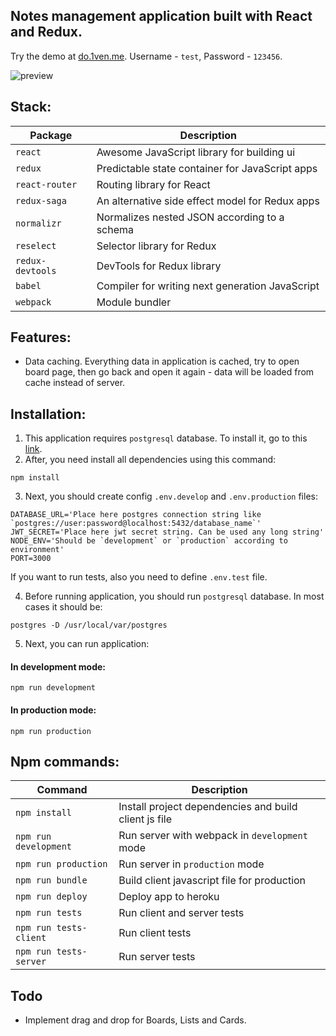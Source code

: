 ## Notes management application built with React and Redux.
Try the demo at [do.1ven.me](http://do.1ven.me). Username - `test`, Password - `123456`.  

![preview](https://cloud.githubusercontent.com/assets/12725024/17170795/5a92aef0-53f6-11e6-84a2-7af742e60774.png)
## Stack:
| Package | Description |
| --- | --- |
| `react` | Awesome JavaScript library for building ui
| `redux` | Predictable state container for JavaScript apps
| `react-router` | Routing library for React
| `redux-saga` | An alternative side effect model for Redux apps
| `normalizr` | Normalizes nested JSON according to a schema
| `reselect` | Selector library for Redux
| `redux-devtools` | DevTools for Redux library
| `babel` | Compiler for writing next generation JavaScript
| `webpack` | Module bundler
## Features:
- Data caching. Everything data in application is cached, try to open board page, then go back and open it again - data will be loaded from cache instead of server.

## Installation:
1. This application requires `postgresql` database. To install it, go to this [link](https://www.postgresql.org/download/).  
2. After, you need install all dependencies using this command:
  ```
  npm install
  ```  

3. Next, you should create config `.env.develop` and `.env.production` files:
  ```
  DATABASE_URL='Place here postgres connection string like `postgres://user:password@localhost:5432/database_name`'
  JWT_SECRET='Place here jwt secret string. Can be used any long string'
  NODE_ENV='Should be `development` or `production` according to environment'
  PORT=3000
  ```
  If you want to run tests, also you need to define `.env.test` file.  

4. Before running application, you should run `postgresql` database. In most cases it should be:
  ```
  postgres -D /usr/local/var/postgres
  ```
5. Next, you can run application:  

  #### In development mode:
  ```
  npm run development
  ```
  #### In production mode:
  ```
  npm run production
  ```

## Npm commands:
| Command | Description |
| --- | --- |
| `npm install` | Install project dependencies and build client js file |
| `npm run development` | Run server with webpack in `development` mode |
| `npm run production` | Run server in `production` mode |
| `npm run bundle` | Build client javascript file for production |
| `npm run deploy` | Deploy app to heroku |
| `npm run tests` | Run client and server tests |
| `npm run tests-client` | Run client tests |
| `npm run tests-server` | Run server tests |
## Todo
- Implement drag and drop for Boards, Lists and Cards.
